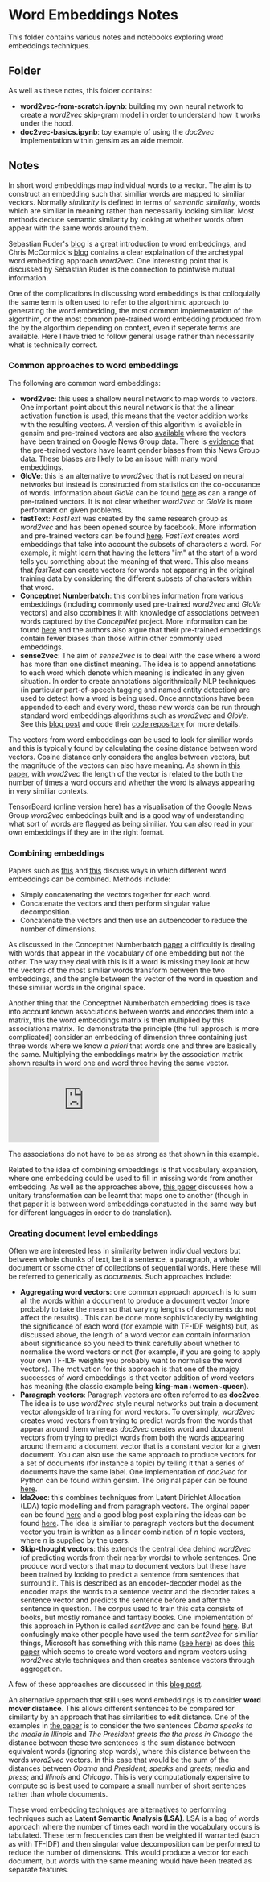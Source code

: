 # Word Embeddings Notes

This folder contains various notes and notebooks exploring word embeddings techniques.

## Folder
As well as these notes, this folder contains:
* **word2vec-from-scratch.ipynb**: building my own neural network to create a _word2vec_ skip-gram model in order to understand how it works under the hood.
* **doc2vec-basics.ipynb**: toy example of using the _doc2vec_ implementation within gensim as an aide memoir.

## Notes
In short word embeddings map individual words to a vector. The aim is to construct an embedding such that similiar words are mapped to similiar vectors. 
Normally *similarity* is defined in terms of *semantic similarity*, words which are similiar in meaning rather than necessarily looking similiar. Most 
methods deduce semantic similarity by looking at whether words often appear with the same words around them.

Sebastian Ruder's [blog](http://ruder.io/word-embeddings-1/) is a great introduction to word embeddings, and Chris McCormick's [blog](http://mccormickml.com/2016/04/19/word2vec-tutorial-the-skip-gram-model/) contains a clear explaination of the archetypal word embedding approach _word2vec_. One interesting point that is discussed by Sebastian Ruder is the connection to pointwise mutual information.

One of the complications in discussing word embeddings is that colloquially the same term is often used to refer to the algorthimic approach to generating the word embedding, the most common implementation of the algorthim, or the most common pre-trained word embedding produced from the by the algorthim depending on context, even if seperate terms are available. Here I have tried to follow general usage rather than necessarily what is technically correct.

### Common approaches to word embeddings

The following are common word embeddings:
* **word2vec**: this uses a shallow neural network to map words to vectors. One important point about this neural network is that the a linear activation function is used, this means that the vector addition works with the resulting vectors. A version of this algorithm is available in gensim and pre-trained vectors are also [available](https://code.google.com/archive/p/word2vec/) where the vectors have been trained on Google News Group data. There is [evidence](https://arxiv.org/abs/1607.06520) that the pre-trained vectors have learnt gender biases from this News Group data. These biases are likely to be an issue with many word embeddings.
* **GloVe**: this is an alternative to _word2vec_ that is not based on neural networks but instead is constructed from statistics on the co-occurance of words. Information about _GloVe_ can be found [here](https://nlp.stanford.edu/projects/glove/) as can a range of pre-trained vectors. It is not clear whether _word2vec_ or _GloVe_ is more performant on given problems. 
* **fastText**: _FastText_ was created by the same research group as _word2vec_ and has been opened source by facebook. More information and pre-trained vectors can be found [here](https://github.com/facebookresearch/fastText). _FastText_ creates word embeddings that take into account the subsets of characters a word. For example, it might learn that having the letters "im" at the start of a word tells you something about the meaning of that word. This also means that _fastText_ can create vectors for words not appearing in the original training data by considering the different subsets of characters within that word.
* **Conceptnet Numberbatch**: this combines information from various embeddings (including commonly used pre-trained _word2vec_ and _GloVe_ vectors) and also ccombines it with knowledge of associations between words captured by the _ConceptNet_ project. More information can be found [here](https://github.com/commonsense/conceptnet-numberbatch) and the authors also argue that their pre-trained embeddings contain fewer biases than those within other commonly used embeddings. 
* **sense2vec**: The aim of _sense2vec_ is to deal with the case where a word has more than one distinct meaning. The idea is to append annotations to each word which denote which meaning is indicated in any given situation. In order to create annotations algorithmically NLP techniques (in particular part-of-speech tagging and named entity detection) are used to detect how a word is being used. Once annotations have been appended to each and every word, these new words can be run through standard word embeddings algorithms such as _word2vec_ and _GloVe_. See this [blog post](https://explosion.ai/blog/sense2vec-with-spacy) and code their [code repository](https://github.com/explosion/sense2vec) for more details.


The vectors from word embeddings can be used to look for similiar words and this is typically found by calculating the cosine distance between word vectors. Cosine distance only considers the angles between vectors, but the magnitude of the vectors can also have meaning. As shown in [this paper](https://arxiv.org/abs/1508.02297), with _word2vec_ the length of the vector is related to the both the number of times a word occurs and whether the word is always appearing in very similiar contexts.

TensorBoard (online version [here](http://projector.tensorflow.org/)) has a visualisation of the Google News Group _word2vec_ embeddings built and is a good way of understanding what sort of words are flagged as being similiar. You can also read in your own embeddings if they are in the right format.

### Combining embeddings

Papers such as [this](https://pdfs.semanticscholar.org/343d/39534682bb7b2eec14f573360877eb80cd59.pdf) and [this](https://arxiv.org/abs/1604.01692) discuss ways in which different word embeddings can be combined. Methods include:
* Simply concatenating the vectors together for each word.
* Concatenate the vectors and then perform singular value decomposition.
* Concatenate the vectors and then use an autoencoder to reduce the number of dimensions.

As discussed in the Conceptnet Numberbatch [paper](https://arxiv.org/abs/1604.01692) a difficultly is dealing with words that appear in the vocabulary of one embedding but not the other. The way they deal with this is if a word is missing they look at how the vectors of the most similiar words transform between the two embeddings, and the angle between the vector of the word in question and these similiar words in the original space.

Another thing that the Conceptnet Numberbatch embedding does is take into account known associations between words and encodes them into a matrix, this the word embeddings matrix is then multiplied by this associations matrix. To demonstrate the principle (the full approach is more complicated) consider an embedding of dimension three containing just three words where we know _a priori_ that words one and three are basically the same. Multiplying the embeddings matrix by the association matrix shown results in word one and word three having the same vector.
   ![equation](https://latex.codecogs.com/gif.latex?%5Cbegin%7Bbmatrix%7D%201%20%26%200%20%26%20%5Cfrac12%20%5C%5C%200%20%26%201%20%26%200%20%5C%5C%20%5Cfrac12%20%26%200%20%26%201%20%5Cend%7Bbmatrix%7D%20%5Cbegin%7Bbmatrix%7D%20%5Ctextrm%7B%20---%7D%20%26%20%5Ctextrm%7B%5Cbf%20word1%7D%20%26%20%5Ctextrm%7B---%20%7D%20%5C%5C%20%5Ctextrm%7B%20---%7D%20%26%20%5Ctextrm%7B%5Cbf%20word2%7D%20%26%20%5Ctextrm%7B---%20%7D%20%5C%5C%20%5Ctextrm%7B%20---%7D%20%26%20%5Ctextrm%7B%5Cbf%20word3%7D%20%26%20%5Ctextrm%7B---%20%7D%20%5Cend%7Bbmatrix%7D%20%3D%20%5Cbegin%7Bbmatrix%7D%20%5Ctextrm%7B%20---%7D%20%26%20%5Ctextrm%7B%5Cbf%20word1%7D&plus;%5Ctextrm%7B%5Cbf%20word3%7D%20%26%20%5Ctextrm%7B---%20%7D%20%5C%5C%20%5Ctextrm%7B%20---%7D%20%26%20%5Ctextrm%7B%5Cbf%20word2%7D%20%26%20%5Ctextrm%7B---%20%7D%20%5C%5C%20%5Ctextrm%7B%20---%7D%20%26%20%5Ctextrm%7B%5Cbf%20word1%7D&plus;%5Ctextrm%7B%5Cbf%20word3%7D%20%26%20%5Ctextrm%7B---%20%7D%20%5Cend%7Bbmatrix%7D)

The associations do not have to be as strong as that shown in this example.

Related to the idea of combining embeddings is that vocabulary expansion, where one embedding could be used to fill in missing words from another embedding. As well as the approaches above, [this paper](https://arxiv.org/pdf/1506.06726.pdf) discusses how a unitary transformation can be learnt that maps one to another (though in that paper it is between word embeddings constucted in the same way but for different languages in order to do translation).

### Creating document level embeddings

Often we are interested less in similarity betwen individual vectors but between whole chunks of text, be it a sentence, a paragraph, a whole document or ssome other of collections of sequential words. Here these will be referred to generically as _documents_. Such approaches include:

* **Aggregating word vectors**: one common approach approach is to sum all the words within a document to produce a document vector (more probably to take the mean so that varying lengths of documents do not affect the results).. This can be done more sophisticatedly by weighting the significance of each word (for example with TF-IDF weights) but, as discussed above, the length of a word vector can contain information about significance so you need to think carefully about whether to normalise the word vectors or not (for example, if you are going to apply your own TF-IDF weights you probably want to normalise the word vectors). The motivation for this approach is that one of the majoy successes of word embeddings is that vector addition of word vectors has meaning (the classic example being **king**-**man**+**women**~**queen**).
* **Paragraph vectors**: Paragraph vectors are often referred to as **doc2vec**. The idea is to use _word2vec_ style neural networks but train a document vector alongside of training for word vectors. To oversimply, _word2vec_ creates word vectors from trying to predict words from the words that appear around them whereas _doc2vec_ creates word and document vectors from trying to predict words from both the words appearing around them and a document vector that is a constant vector for a given document. You can also use the same approach to produce vectors for a set of documents (for instance a topic) by telling it that a series of documents have the same label. One implementation of _doc2vec_ for Python can be found within gensim. The original paper can be found [here](https://cs.stanford.edu/~quocle/paragraph_vector.pdf).
* **lda2vec**: this combines techniques from Latent Dirichlet Allocation (LDA) topic modelling and from paragraph vectors. The orginal paper can be found [here](https://arxiv.org/abs/1605.02019) and a good blog post explaining the ideas can be found [here](http://multithreaded.stitchfix.com/blog/2016/05/27/lda2vec/#topic=38&lambda=1&term=). The idea is similiar to paragraph vectors but the document vector you train is written as a linear combination of _n_ topic vectors, where _n_ is supplied by the users. 
* **Skip-thought vectors**: this extends the central idea dehind _word2vec_ (of predicting words from their nearby words) to whole sentences. One produce word vectors that map to document vectors but these have been trained by looking to predict a sentence from sentences that surround it. This is described as an encoder-decoder model as the encoder maps the words to a sentence vector and the decoder takes a sentence vector and predicts the sentence before and after the sentence in question. The corpus used to train this data consists of books, but mostly romance and fantasy books. One implementation of this approach in Python is called _sent2vec_ and can be found [here](https://github.com/ryankiros/skip-thoughts). But confusingly make other people have used the term _sent2vec_ for similiar things, Microsoft has something with this name ([see here](https://www.microsoft.com/en-us/research/project/dssm/)) as does [this paper](https://arxiv.org/pdf/1703.02507.pdf) which seems to create word vectors and ngram vectors using _word2vec_ style techniques and then creates sentence vectors through aggregation. 

A few of these approaches are discussed in this [blog post](https://www.kernix.com/blog/similarity-measure-of-textual-documents_p12).

An alternative approach that still uses word embeddings is to consider **word mover distance**. This allows different sentences to be compared for similarity by an approach that has similarities to edit distance. One of the examples in [the paper](http://proceedings.mlr.press/v37/kusnerb15.pdf) is to consider the two sentences *Obama speaks to the media in Illinois* and *The President greets the the press in Chicago* the distance between these two sentences is the sum distance between equivalent words (ignoring stop words), where this distance between the words _word2vec_ vectors. In this case that would be the sum of the distances between *Obama* and *President*; *speaks* and *greets*; *media* and *press*; and *Illinois* and *Chicago*. This is very computationaly expensive to compute so is best used to compare a small number of short sentences rather than whole documents. 

These word embedding techniques are alternatives to performing techniques such as **Latent Semantic Analysis (LSA)**. LSA is a bag of words approach where the number of times each word in the vocabulary occurs is tabulated. These term frequencies can then be weighted if warranted (such as with TF-IDF) and then singular value decomposition can be performed to reduce the number of dimensions. This would produce a vector for each document, but words with the same meaning would have been treated as separate features. 
